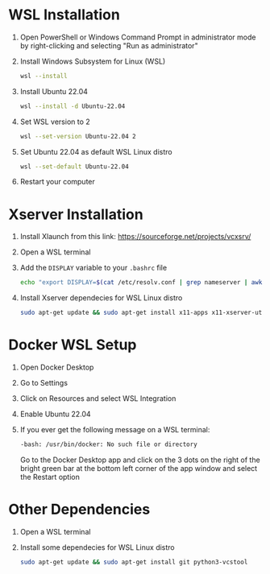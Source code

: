# WSL Installation

1. Open PowerShell or Windows Command Prompt in administrator mode by right-clicking and selecting "Run as administrator"

2. Install Windows Subsystem for Linux (WSL)

    ```bash
    wsl --install
    ```

3. Install Ubuntu 22.04

    ```bash
    wsl --install -d Ubuntu-22.04
    ```

4. Set WSL version to 2

    ```bash
    wsl --set-version Ubuntu-22.04 2
    ```

5. Set Ubuntu 22.04 as default WSL Linux distro

    ```bash
    wsl --set-default Ubuntu-22.04
    ```

6. Restart your computer

# Xserver Installation

1. Install Xlaunch from this link: https://sourceforge.net/projects/vcxsrv/

2. Open a WSL terminal

3. Add the `DISPLAY` variable to your `.bashrc` file

    ```bash
    echo "export DISPLAY=$(cat /etc/resolv.conf | grep nameserver | awk '{print $2}'):0" >> ~/.bashrc && source ~/.bashrc
    ```

4. Install Xserver dependecies for WSL Linux distro

    ```bash
    sudo apt-get update && sudo apt-get install x11-apps x11-xserver-utils
    ```

# Docker WSL Setup

1. Open Docker Desktop
2. Go to Settings
3. Click on Resources and select WSL Integration
4. Enable Ubuntu 22.04
5. If you ever get the following message on a WSL terminal:

    ```bash
    -bash: /usr/bin/docker: No such file or directory
    ```

    Go to the Docker Desktop app and click on the 3 dots on the right of the bright green bar at the bottom left corner of the app window and select the Restart option

# Other Dependencies

1. Open a WSL terminal
  
2. Install some dependecies for WSL Linux distro

    ```bash
    sudo apt-get update && sudo apt-get install git python3-vcstool
    ```
